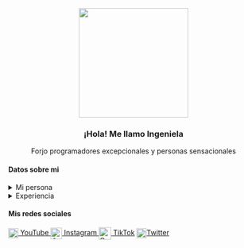<div align="center">
   <img width="220" src="https://i.imgur.com/woPqSLl.jpeg"/>
   <h3>¡Hola! Me llamo Ingeniela</h3>
   <p>Forjo programadores excepcionales y personas sensacionales</p>
</div>


#### Datos sobre mi
<p>
<details>
  <summary>Mi persona</summary>
  
- Mi nombre real es Daniela Barazarte

- Soy de Venezuela

- Nací en abril del 2004 (Actualmente tengo 19 años)

- Puedo hablar varios idiomas como el inglés (C1-C2), chino mandarín (B2) y portugués (B1)... ¡y si quieres contar, Python también!

</details>

<details>
  <summary>Experiencia</summary>
  
- Actualmente trabajo como programadora .NET

- En redes sociales me dedico a enseñar programación y desarrollo personal

- Tengo un proyecto de programación que es único en el mundo, es [Simtracan Translator](https://github.com/ingeniela/simtracan-translator)

</details>
<p>

#### Mis redes sociales

<p align="left">
   <a href="https://youtube.com/ingeniela" target="blank">
    <img align="center" src="https://upload.wikimedia.org/wikipedia/commons/0/09/YouTube_full-color_icon_%282017%29.svg" alt="Canal de YouTube" height="20px" /> YouTube
  </a>
  <a href="https://instagram.com/ingeniela" target="blank">
    <img align="center" src="https://upload.wikimedia.org/wikipedia/commons/e/e7/Instagram_logo_2016.svg" alt="Cuenta de Instagram" height="23px" /> Instagram
  </a>
    <a href="tiktok.com/@ingeniela" target="blank">
    <img align="center" src="https://cdn4.iconfinder.com/data/icons/social-media-flat-7/64/Social-media_Tiktok-512.png" alt="Cuenta de TikTok" height="25px"/> TikTok</a>
  <span style="width: 8px;"> </span>
  <a href="https://twitter.com/midudev" target="blank">
    <img align="center" src="https://upload.wikimedia.org/wikipedia/commons/thumb/6/6f/Logo_of_Twitter.svg/2491px-Logo_of_Twitter.svg.png" alt="Cuenta de Twitter" height="20px"/>Twitter</a>
